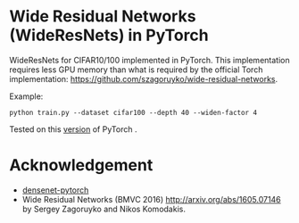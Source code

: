 # Wide Residual Networks (WideResNets) in PyTorch
WideResNets for CIFAR10/100 implemented in PyTorch. This implementation requires less GPU memory than what is required by the official Torch implementation: https://github.com/szagoruyko/wide-residual-networks.

Example:
```
python train.py --dataset cifar100 --depth 40 --widen-factor 4
```

Tested on this [version](https://github.com/pytorch/pytorch/tree/7ad948ffa95af4b19394a182dab477f3de853205) of PyTorch .

# Acknowledgement
- [densenet-pytorch](https://github.com/andreasveit/densenet-pytorch)
- Wide Residual Networks (BMVC 2016) http://arxiv.org/abs/1605.07146 by Sergey Zagoruyko and Nikos Komodakis.
